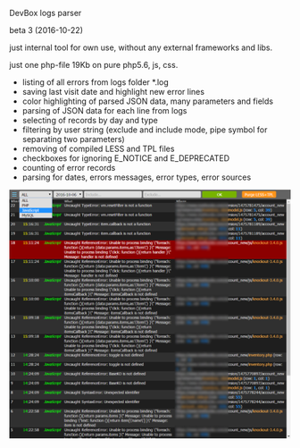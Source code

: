 DevBox logs parser

beta 3 (2016-10-22)

just internal tool for own use, without any external frameworks and libs. 

just one php-file 19Kb on pure php5.6, js, css.

- listing of all errors from logs folder *.log
- saving last visit date and highlight new error lines
- color highlighting of parsed JSON data, many parameters and fields
- parsing of JSON data for each line from logs
- selecting of records by day and type
- filtering by user string (exclude and include mode, pipe symbol for separating two parameters)
- removing of compiled LESS and TPL files
- checkboxes for ignoring E_NOTICE and E_DEPRECATED
- counting of error records
- parsing for dates, errors messages, error types, error sources

<img src="https://raw.githubusercontent.com/volkoleg/log/6552c21b65ba4e61adb13df08689d374017bf950/screenshot.png">
